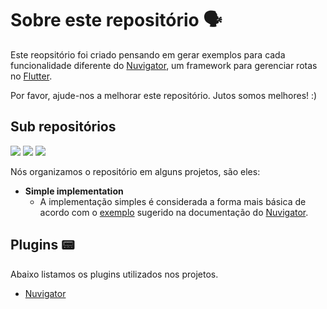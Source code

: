 # Sobre este repositório 🗣

Este reopsitório foi criado pensando em gerar exemplos para cada funcionalidade diferente do [Nuvigator](https://github.com/nubank/nuvigator), um framework para gerenciar rotas no [Flutter](https://github.com/flutter/flutter).

Por favor, ajude-nos a melhorar este repositório.
Jutos somos melhores! :)

## Sub repositórios

![](https://img.shields.io/badge/-dart-blue?style=flat-square&logo=dart)
![](https://img.shields.io/badge/-flutter-blue?style=flat-square&logo=flutter)
![](https://img.shields.io/badge/-Nuvigator-purple?style=flat-square&logo=Nuvigator)

Nós organizamos o repositório em alguns projetos, são eles:

* **Simple implementation**
	* A implementação simples é considerada a forma mais básica de acordo com o [exemplo](https://github.com/nubank/nuvigator#quick-start) sugerido na documentação do [Nuvigator](https://github.com/nubank/nuvigator).


## Plugins 📟

Abaixo listamos os plugins utilizados nos projetos.

- [Nuvigator](https://github.com/nubank/nuvigator)